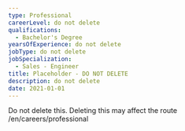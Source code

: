 ```yaml
---
type: Professional
careerLevel: do not delete
qualifications:
  - Bachelor's Degree
yearsOfExperience: do not delete
jobType: do not delete
jobSpecialization:
  - Sales - Engineer
title: Placeholder - DO NOT DELETE
description: do not delete
date: 2021-01-01
---
```


Do not delete this. Deleting this may affect the route /en/careers/professional
